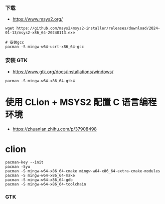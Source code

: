 
### 下载
- https://www.msys2.org/
```shell
wget https://github.com/msys2/msys2-installer/releases/download/2024-01-13/msys2-x86_64-20240113.exe

# 安装gcc
pacman -S mingw-w64-ucrt-x86_64-gcc

```

### 安装 GTK
- https://www.gtk.org/docs/installations/windows/
```shell
pacman -S mingw-w64-x86_64-gtk4

```

# 使用 CLion + MSYS2 配置 C 语言编程环境
- https://zhuanlan.zhihu.com/p/37908498

# clion
```shell
pacman-key --init
pacman -Syu
pacman -S mingw-w64-x86_64-cmake mingw-w64-x86_64-extra-cmake-modules
pacman -S mingw-w64-x86_64-make
pacman -S mingw-w64-x86_64-gdb
pacman -S mingw-w64-x86_64-toolchain
```

### GTK
```shell

```
